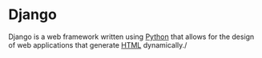 # Django







Django is a web framework written using [Python](/wiki/Python) that allows for the design of web applications that generate [HTML](/wiki/HTML) dynamically./





